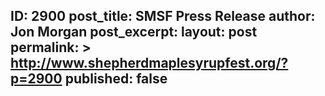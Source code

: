 ---
---
ID: 2900
post_title: SMSF Press Release
author: Jon Morgan
post_excerpt:
layout: post
permalink: >
  http://www.shepherdmaplesyrupfest.org/?p=2900
published: false
---